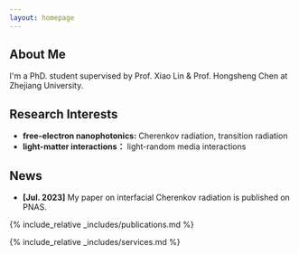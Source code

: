 ```yaml
---
layout: homepage
---
```


## About Me

I'm a PhD. student supervised by Prof. Xiao Lin & Prof. Hongsheng Chen at Zhejiang University.

## Research Interests

- **free-electron nanophotonics:** Cherenkov radiation, transition radiation
- **light-matter interactions：** light-random media interactions

## News

- **[Jul. 2023]** My paper on interfacial Cherenkov radiation is published on PNAS.


{% include_relative _includes/publications.md %}

{% include_relative _includes/services.md %}

